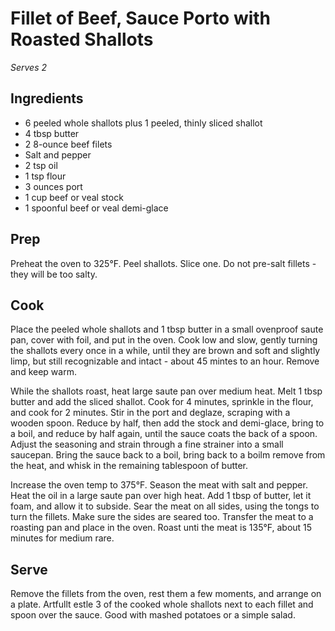 # Fillet of Beef, Sauce Porto with Roasted Shallots

*Serves 2*

## Ingredients
* 6 peeled whole shallots plus 1 peeled, thinly sliced shallot
* 4 tbsp butter
* 2 8-ounce beef filets
* Salt and pepper
* 2 tsp oil
* 1 tsp flour
* 3 ounces port
* 1 cup beef or veal stock
* 1 spoonful beef or veal demi-glace

## Prep
Preheat the oven to 325&deg;F. Peel shallots. Slice one. Do not pre-salt fillets - they will be too salty.

## Cook
Place the peeled whole shallots and 1 tbsp butter in a small ovenproof saute pan, cover with foil, and put in the oven. Cook low and slow, gently turning the shallots every once in a while, until they are brown and soft and slightly limp, but still recognizable and intact - about 45 mintes to an hour. Remove and keep warm.

While the shallots roast, heat large saute pan over medium heat. Melt 1 tbsp butter and add the sliced shallot. Cook for 4 minutes, sprinkle in the flour, and cook for 2 minutes. Stir in the port and deglaze, scraping with a wooden spoon. Reduce by half, then add the stock and demi-glace, bring to a boil, and reduce by half again, until the sauce coats the back of a spoon. Adjust the seasoning and strain through a fine strainer into a small saucepan. Bring the sauce back to a boil, bring back to a boilm remove from the heat, and whisk in the remaining tablespoon of butter.

Increase the oven temp to 375&deg;F. Season the meat with salt and pepper. Heat the oil in a large saute pan over high heat. Add 1 tbsp of butter, let it foam, and allow it to subside. Sear the meat on all sides, using the tongs to turn the fillets. Make sure the sides are seared too. Transfer the meat to a roasting pan and place in the oven. Roast unti the meat is 135&deg;F, about 15 minutes for medium rare.

## Serve
Remove the fillets from the oven, rest them a few moments, and arrange on a plate. Artfullt estle 3 of the cooked whole shallots next to each fillet and spoon over the sauce. Good with mashed potatoes or a simple salad.
